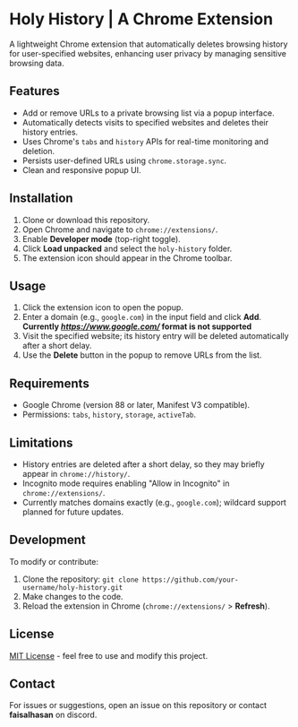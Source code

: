 # Holy History | A Chrome Extension

A lightweight Chrome extension that automatically deletes browsing history for user-specified websites, enhancing user privacy by managing sensitive browsing data.

## Features
- Add or remove URLs to a private browsing list via a popup interface.
- Automatically detects visits to specified websites and deletes their history entries.
- Uses Chrome's `tabs` and `history` APIs for real-time monitoring and deletion.
- Persists user-defined URLs using `chrome.storage.sync`.
- Clean and responsive popup UI.

## Installation
1. Clone or download this repository.
2. Open Chrome and navigate to `chrome://extensions/`.
3. Enable **Developer mode** (top-right toggle).
4. Click **Load unpacked** and select the `holy-history` folder.
5. The extension icon should appear in the Chrome toolbar.

## Usage
1. Click the extension icon to open the popup.
2. Enter a domain (e.g., `google.com`) in the input field and click **Add**. **Currently _https://www.google.com/_ format is not supported**
4. Visit the specified website; its history entry will be deleted automatically after a short delay.
5. Use the **Delete** button in the popup to remove URLs from the list.

## Requirements
- Google Chrome (version 88 or later, Manifest V3 compatible).
- Permissions: `tabs`, `history`, `storage`, `activeTab`.

## Limitations
- History entries are deleted after a short delay, so they may briefly appear in `chrome://history/`.
- Incognito mode requires enabling "Allow in Incognito" in `chrome://extensions/`.
- Currently matches domains exactly (e.g., `google.com`); wildcard support planned for future updates.

## Development
To modify or contribute:
1. Clone the repository: `git clone https://github.com/your-username/holy-history.git`
2. Make changes to the code.
3. Reload the extension in Chrome (`chrome://extensions/` > **Refresh**).

## License
[MIT License](LICENSE) - feel free to use and modify this project.

## Contact
For issues or suggestions, open an issue on this repository or contact **faisalhasan** on discord. 
